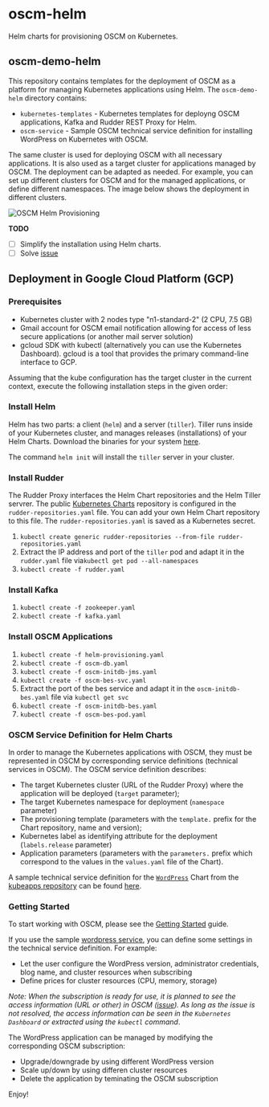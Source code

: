 # oscm-helm
Helm charts for provisioning OSCM on Kubernetes.

## oscm-demo-helm
This repository contains templates for the deployment of OSCM as a platform for managing Kubernetes applications using Helm. 
The `oscm-demo-helm` directory contains:
- `kubernetes-templates` - Kubernetes templates for deployng OSCM applications, Kafka and Rudder REST Proxy for Helm.
- `oscm-service` - Sample OSCM technical service definition for installing WordPress on Kubernetes with OSCM.

The same cluster is used for deploying OSCM with all necessary applications. It is also used as a target cluster for applications managed by OSCM. The deployment can be adapted as needed. For example, you can set up different clusters for OSCM and for the managed applications, or define different namespaces. 
The image below shows the deployment in different clusters.

![OSCM Helm Provisioning](oscm-demo-helm/img/Demo.jpg)

**TODO**
- [ ] Simplify the installation using Helm charts.
- [ ] Solve [issue](https://github.com/servicecatalog/provisioning-service/issues/8)

## Deployment in Google Cloud Platform (GCP)

### Prerequisites

- Kubernetes cluster with 2 nodes type "n1-standard-2" (2 CPU, 7.5 GB)
- Gmail account for OSCM email notification allowing for access of less secure applications (or another mail server solution)
- gcloud SDK with kubectl (alternatively you can use the Kubernetes Dashboard). gcloud is a tool that provides the primary command-line interface to GCP. 

Assuming that the kube configuration has the target cluster in the current context, execute the following installation steps in the given order:

### Install Helm

Helm has two parts: a client (`helm`) and a server (`tiller`). Tiller runs inside of your Kubernetes cluster, and manages releases (installations) of your Helm Charts. Download the binaries for your system [here](https://github.com/kubernetes/helm/releases). 

The command `helm init` will install the `tiller` server in your cluster.

### Install Rudder

The Rudder Proxy interfaces the Helm Chart repositories and the Helm Tiller servrer. The public  [Kubernetes Charts](https://github.com/kubernetes/charts) repository is configured in the `rudder-repositories.yaml` file. You can add your own Helm Chart repository to this file. The `rudder-repositories.yaml` is saved as a Kubernetes secret.

1. `kubectl create generic rudder-repositories --from-file rudder-repositories.yaml`
2. Extract the IP address and port of the `tiller` pod and adapt it in the `rudder.yaml` file via`kubectl get pod --all-namespaces`
3. `kubectl create -f rudder.yaml`

### Install Kafka

1. `kubectl create -f zookeeper.yaml`
2. `kubectl create -f kafka.yaml`

### Install OSCM Applications


1. `kubectl create -f helm-provisioning.yaml`
2. `kubectl create -f oscm-db.yaml`
3. `kubectl create -f oscm-initdb-jms.yaml`
4. `kubectl create -f oscm-bes-svc.yaml`
5. Extract the port of the bes service and adapt it in the `oscm-initdb-bes.yaml` file via `kubectl get svc`
6. `kubectl create -f oscm-initdb-bes.yaml`
7. `kubectl create -f oscm-bes-pod.yaml`

### OSCM Service Definition for Helm Charts

In order to manage the Kubernetes applications with OSCM, they must be represented in OSCM by corresponding service definitions (technical services in OSCM). The OSCM service definition describes:
- The target Kubernetes cluster (URL of the Rudder Proxy) where the application will be deployed (`target` parameter);
- The target Kubernetes namespace for deployment (`namespace` parameter)
- The provisioning template (parameters with the `template.` prefix for the Chart repository, name and version);
- Kubernetes label as identifying attribute for the deployment (`labels.release` parameter)
- Application parameters (parameters with the `parameters.` prefix which correspond to the values in the `values.yaml` file of the Chart).

A sample technical service definition for the [`WordPress`](https://github.com/kubernetes/charts/tree/master/stable/wordpress) Chart from the [kubeapps repository](https://github.com/kubernetes/charts) can be found [here](https://github.com/servicecatalog/oscm-helm/blob/master/oscm-demo-helm/oscm-service/TechnicalServicesHelmWordPress.xml).


### Getting Started

To start working with OSCM, please see the [Getting Started](https://github.com/servicecatalog/development/wiki/Getting-Started) guide.

If you use the sample [wordpress service](https://github.com/servicecatalog/oscm-helm/blob/master/oscm-demo-helm/oscm-service/TechnicalServicesHelmWordPress.xml), you can define some settings in the technical service definition. For example: 

- Let the user configure the WordPress version, administrator credentials, blog name, and cluster resources when subscribing
- Define prices for cluster resources (CPU, memory, storage)

*Note: When the subscription is ready for use, it is planned to see the access information (URL or other) in OSCM ([issue](https://github.com/servicecatalog/provisioning-service/issues/8)). As long as the issue is not resolved, the access information can be seen in the `Kubernetes Dashboard` or extracted using the `kubectl` command*.

The WordPress application can be managed by modifying the corresponding OSCM subscription:
- Upgrade/downgrade by using different WordPress version
- Scale up/down by using differen cluster resources
- Delete the application by teminating the OSCM subscription


Enjoy!













